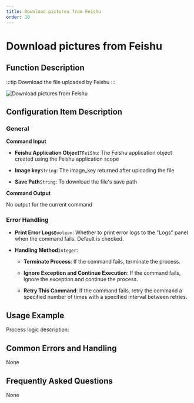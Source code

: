 ```yaml
---
title: Download pictures from Feishu
order: 10
---
```


# Download pictures from Feishu

## Function Description

:::tip 
Download the file uploaded by Feishu
:::

![Download pictures from Feishu](../../../assets/Download%20pictures%20from%20Feishu_command.png)

## Configuration Item Description

### General

**Command Input**

- **Feishu Application Object**`TFeiShu`: The Feishu application object created using the Feishu application scope

- **Image key**`String`: The image_key returned after uploading the file

- **Save Path**`String`: To download the file's save path


**Command Output**

No output for the current command

### Error Handling

- **Print Error Logs**`Boolean`: Whether to print error logs to the "Logs" panel when the command fails. Default is checked. 

- **Handling Method**`Integer`:

    - **Terminate Process**: If the command fails, terminate the process.

    - **Ignore Exception and Continue Execution**: If the command fails, ignore the exception and continue the process.

    - **Retry This Command**: If the command fails, retry the command a specified number of times with a specified interval between retries.

## Usage Example

Process logic description:

## Common Errors and Handling

None

## Frequently Asked Questions

None

